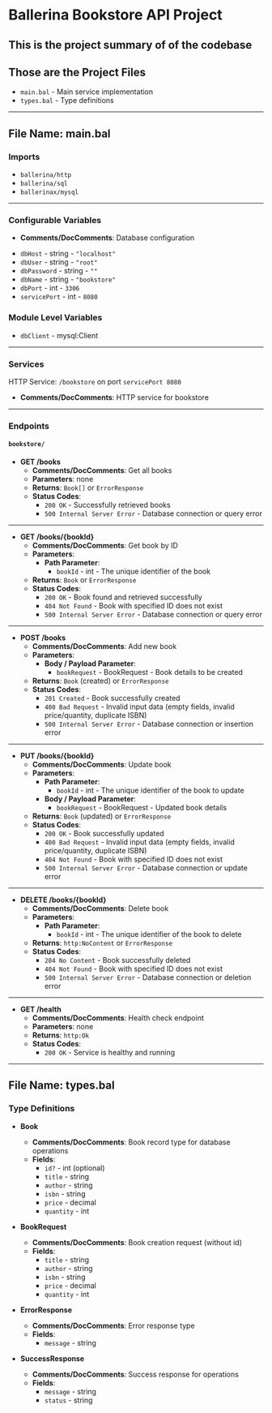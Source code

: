 # Ballerina Bookstore API Project
## This is the project summary of of the codebase

## Those are the Project Files
- `main.bal` - Main service implementation
- `types.bal` - Type definitions

---


## File Name: main.bal

### Imports
- `ballerina/http`
- `ballerina/sql`
- `ballerinax/mysql`

---

### Configurable Variables

* **Comments/DocComments**: Database configuration

- `dbHost` - string - `"localhost"`
- `dbUser` - string - `"root"`
- `dbPassword` - string - `""`
- `dbName` - string - `"bookstore"`
- `dbPort` - int - `3306`
- `servicePort` - int - `8080`

### Module Level Variables
- `dbClient` - mysql:Client

---

### Services
HTTP Service: `/bookstore` on port `servicePort 8080`

* **Comments/DocComments**: HTTP service for bookstore

---

### Endpoints

#### `bookstore/`

* **GET /books**
   * **Comments/DocComments**: Get all books
   * **Parameters**: none
   * **Returns**: `Book[]` or `ErrorResponse`
   * **Status Codes**:
     - `200 OK` - Successfully retrieved books
     - `500 Internal Server Error` - Database connection or query error

---

* **GET /books/{bookId}**
   * **Comments/DocComments**: Get book by ID
   * **Parameters**:
      * **Path Parameter**:
         * `bookId` - int - The unique identifier of the book
   * **Returns**: `Book` or `ErrorResponse`
   * **Status Codes**:
     - `200 OK` - Book found and retrieved successfully
     - `404 Not Found` - Book with specified ID does not exist
     - `500 Internal Server Error` - Database connection or query error

---

* **POST /books**
   * **Comments/DocComments**: Add new book
   * **Parameters**:
      * **Body / Payload Parameter**:
         * `bookRequest` - BookRequest - Book details to be created
   * **Returns**: `Book` (created) or `ErrorResponse`
   * **Status Codes**:
     - `201 Created` - Book successfully created
     - `400 Bad Request` - Invalid input data (empty fields, invalid price/quantity, duplicate ISBN)
     - `500 Internal Server Error` - Database connection or insertion error

---

* **PUT /books/{bookId}**
   * **Comments/DocComments**: Update book
   * **Parameters**:
      * **Path Parameter**:
         * `bookId` - int - The unique identifier of the book to update
      * **Body / Payload Parameter**:
         * `bookRequest` - BookRequest - Updated book details
   * **Returns**: `Book` (updated) or `ErrorResponse`
   * **Status Codes**:
     - `200 OK` - Book successfully updated
     - `400 Bad Request` - Invalid input data (empty fields, invalid price/quantity, duplicate ISBN)
     - `404 Not Found` - Book with specified ID does not exist
     - `500 Internal Server Error` - Database connection or update error

---

* **DELETE /books/{bookId}**
   * **Comments/DocComments**: Delete book
   * **Parameters**:
      * **Path Parameter**:
         * `bookId` - int - The unique identifier of the book to delete
   * **Returns**: `http:NoContent` or `ErrorResponse`
   * **Status Codes**:
     - `204 No Content` - Book successfully deleted
     - `404 Not Found` - Book with specified ID does not exist
     - `500 Internal Server Error` - Database connection or deletion error

---

* **GET /health**
   * **Comments/DocComments**: Health check endpoint
   * **Parameters**: none
   * **Returns**: `http:Ok`
   * **Status Codes**:
     - `200 OK` - Service is healthy and running

---

## File Name: types.bal

### Type Definitions

* **Book**
   * **Comments/DocComments**: Book record type for database operations
   * **Fields**:
      * `id?` - int (optional)
      * `title` - string
      * `author` - string
      * `isbn` - string
      * `price` - decimal
      * `quantity` - int

* **BookRequest**
   * **Comments/DocComments**: Book creation request (without id)
   * **Fields**:
      * `title` - string
      * `author` - string
      * `isbn` - string
      * `price` - decimal
      * `quantity` - int

* **ErrorResponse**
   * **Comments/DocComments**: Error response type
   * **Fields**:
      * `message` - string

* **SuccessResponse**
   * **Comments/DocComments**: Success response for operations
   * **Fields**:
      * `message` - string
      * `status` - string